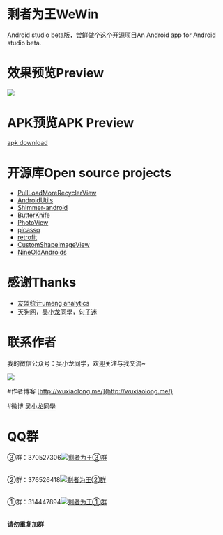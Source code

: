 # 剩者为王WeWin
Android studio beta版，尝鲜做个这个开源项目An Android app for Android studio beta.

# 效果预览Preview
![](http://7q5c2h.com1.z0.glb.clouddn.com/WeWin.jpg?watermark/2/text/5ZC05bCP6b6Z5ZCM5a24/font/5qW35L2T/fontsize/500/fill/I0VGRUZFRg==/dissolve/100/gravity/SouthEast/dx/10/dy/10)

# APK预览APK Preview
[apk download](https://github.com/WuXiaolong/WeWin/raw/master/apk/app-debug.apk)

# 开源库Open source projects

* [PullLoadMoreRecyclerView](https://github.com/WuXiaolong/PullLoadMoreRecyclerView)
* [AndroidUtils](https://github.com/WuXiaolong/AndroidUtils)
* [Shimmer-android](https://github.com/RomainPiel/Shimmer-android)
* [ButterKnife](https://github.com/JakeWharton/butterknife)
* [PhotoView](https://github.com/chrisbanes/PhotoView)
* [picasso](https://github.com/square/picasso)
* [retrofit](https://github.com/square/retrofit)
* [CustomShapeImageView](https://github.com/MostafaGazar/CustomShapeImageView)
* [NineOldAndroids](https://github.com/JakeWharton/NineOldAndroids)


# 感谢Thanks
* [友盟统计umeng analytics](http://www.umeng.com/)
* [天狗网](http://www.tngou.net/)，[吴小龙同學](http://wuxiaolong.me/)，[句子迷](http://www.juzimi.com/meitumeiju)

# 联系作者
我的微信公众号：吴小龙同学，欢迎关注与我交流~

![](http://7q5c2h.com1.z0.glb.clouddn.com/qrcode_wuxiaolong.jpg)

#作者博客
[http://wuxiaolong.me/](http://wuxiaolong.me/)

#微博
[吴小龙同學](http://weibo.com/u/2175011601)

# QQ群
③群：370527306<a target="_blank" href="http://shang.qq.com/wpa/qunwpa?idkey=0a992ba077da4c8325cbfef1c9e81f0443ffb782a0f2135c1a8f7326baac58ac"><img border="0" src="http://pub.idqqimg.com/wpa/images/group.png" alt="剩者为王③群" title="剩者为王③群"></a><br><br>


②群：376526418<a target="_blank" href="http://shang.qq.com/wpa/qunwpa?idkey=5017aa79b1bc2726134ce1d6bc3060306022d1a2155f303709b02824d47a8e59"><img border="0" src="http://pub.idqqimg.com/wpa/images/group.png" alt="剩者为王②群" title="剩者为王②群"></a><br><br>



①群：314447894<a target="_blank" href="http://shang.qq.com/wpa/qunwpa?idkey=bd187a3923f98f29b372e76024aee12e3f5fc680d4fe06d89e012269aa910da6"><img border="0" src="http://pub.idqqimg.com/wpa/images/group.png" alt="剩者为王①群" title="剩者为王①群"></a><br><br>

**请勿重复加群**
